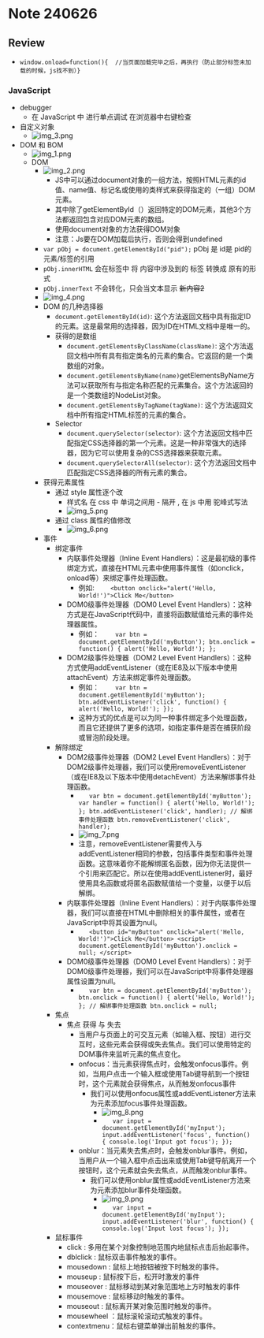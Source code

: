 # Note 240626

## Review
- `window.onload=function(){  //当页面加载完毕之后，再执行（防止部分标签未加载的时候，js找不到）}`
### JavaScript
- debugger
  - 在 JavaScript 中 进行单点调试 在浏览器中右键检查
- 自定义对象
  - ![img_3.png](img_3.png)
- DOM 和 BOM
  - ![img_1.png](img_1.png)
  - DOM
    - ![img_2.png](img_2.png)
      - JS中可以通过document对象的一组方法，按照HTML元素的id值、name值、标记名或使用的类样式来获得指定的（一组）DOM元素。
      - 其中除了getElementById（）返回特定的DOM元素，其他3个方法都返回包含对应DOM元素的数组。
      - 使用document对象的方法获得DOM对象
      - 注意：Js要在DOM加载后执行，否则会得到undefined
    - `var pObj = document.getElementById("pid");` pObj 是 id是 pid的元素/标签的引用
    - `pObj.innerHTML` 会在标签中 将 内容中涉及到的 标签 转换成 原有的形式
    - `pObj.innerText` 不会转化，只会当文本显示  <s>新内容2</s>
    - ![img_4.png](img_4.png)
    - DOM 的几种选择器
      - `document.getElementById(id)`: 这个方法返回文档中具有指定ID的元素。这是最常用的选择器，因为ID在HTML文档中是唯一的。
      - 获得的是数组
        - `document.getElementsByClassName(className)`: 这个方法返回文档中所有具有指定类名的元素的集合。它返回的是一个类数组的对象。
        - `document.getElementsByName(name)`getElementsByName方法可以获取所有与指定名称匹配的元素集合。这个方法返回的是一个类数组的NodeList对象。
        - `document.getElementsByTagName(tagName)`: 这个方法返回文档中所有指定HTML标签的元素的集合。
      - Selector
        - `document.querySelector(selector)`: 这个方法返回文档中匹配指定CSS选择器的第一个元素。这是一种非常强大的选择器，因为它可以使用复杂的CSS选择器来获取元素。
        - `document.querySelectorAll(selector)`: 这个方法返回文档中匹配指定CSS选择器的所有元素的集合。
    - 获得元素属性
      - 通过 style 属性逐个改
        - 样式名 在 css 中 单词之间用 - 隔开 , 在 js 中用 驼峰式写法
        - ![img_5.png](img_5.png)
      - 通过 class 属性的值修改
        - ![img_6.png](img_6.png)
    - 事件
      - 绑定事件
        - 内联事件处理器（Inline Event Handlers）：这是最初级的事件绑定方式，直接在HTML元素中使用事件属性（如onclick，onload等）来绑定事件处理函数。
          - 例如: `    <button onclick="alert('Hello, World!')">Click Me</button>`
        - DOM0级事件处理器（DOM0 Level Event Handlers）：这种方式是在JavaScript代码中，直接将函数赋值给元素的事件处理器属性。
          - 例如： `    var btn = document.getElementById('myButton');
            btn.onclick = function() {
            alert('Hello, World!');
            };`
        - DOM2级事件处理器（DOM2 Level Event Handlers）：这种方式使用addEventListener（或在IE8及以下版本中使用attachEvent）方法来绑定事件处理函数。
          - 例如： `    var btn = document.getElementById('myButton');
            btn.addEventListener('click', function() {
            alert('Hello, World!');
            });`
          - 这种方式的优点是可以为同一种事件绑定多个处理函数，而且它还提供了更多的选项，如指定事件是否在捕获阶段或冒泡阶段处理。
      - 解除绑定
        - DOM2级事件处理器（DOM2 Level Event Handlers）：对于DOM2级事件处理器，我们可以使用removeEventListener（或在IE8及以下版本中使用detachEvent）方法来解绑事件处理函数。
          - `    var btn = document.getElementById('myButton');
            var handler = function() {
            alert('Hello, World!');
            };
            btn.addEventListener('click', handler);
            // 解绑事件处理函数
            btn.removeEventListener('click', handler);
            `
          - ![img_7.png](img_7.png)
          - 注意，removeEventListener需要传入与addEventListener相同的参数，包括事件类型和事件处理函数。这意味着你不能解绑匿名函数，因为你无法提供一个引用来匹配它。所以在使用addEventListener时，最好使用具名函数或将匿名函数赋值给一个变量，以便于以后解绑。
        - 内联事件处理器（Inline Event Handlers）：对于内联事件处理器，我们可以直接在HTML中删除相关的事件属性，或者在JavaScript中将其设置为null。
          - `    <button id="myButton" onclick="alert('Hello, World!')">Click Me</button>
                 <script>
                document.getElementById('myButton').onclick = null;
                </script>
            `
        - DOM0级事件处理器（DOM0 Level Event Handlers）：对于DOM0级事件处理器，我们可以在JavaScript中将事件处理器属性设置为null。
          - `    var btn = document.getElementById('myButton');
            btn.onclick = function() {
            alert('Hello, World!');
            };
            // 解绑事件处理函数
            btn.onclick = null;
            `
      - 焦点
        - 焦点 获得 与 失去
          - 当用户与页面上的可交互元素（如输入框、按钮）进行交互时，这些元素会获得或失去焦点。我们可以使用特定的DOM事件来监听元素的焦点变化。
          - onfocus：当元素获得焦点时，会触发onfocus事件。例如，当用户点击一个输入框或使用Tab键导航到一个按钮时，这个元素就会获得焦点，从而触发onfocus事件
            - 我们可以使用onfocus属性或addEventListener方法来为元素添加focus事件处理函数。
              - ![img_8.png](img_8.png)
              - `    var input = document.getElementById('myInput');
                input.addEventListener('focus', function() {
                console.log('Input got focus');
                });
                `
          - onblur：当元素失去焦点时，会触发onblur事件。例如，当用户从一个输入框中点击出来或使用Tab键导航离开一个按钮时，这个元素就会失去焦点，从而触发onblur事件。
            - 我们可以使用onblur属性或addEventListener方法来为元素添加blur事件处理函数。
              - ![img_9.png](img_9.png)
              - `    var input = document.getElementById('myInput');
                input.addEventListener('blur', function() {
                console.log('Input lost focus');
                });
                `
      - 鼠标事件
        - click : 多用在某个对象控制地范围内地鼠标点击后抬起事件。
        - dblclick : 鼠标双击事件触发的事件。
        - mousedown : 鼠标上地按钮被按下时触发的事件。
        - mouseup : 鼠标按下后，松开时激发的事件
        - mouseover : 鼠标移动到某对象范围地上方时触发的事件
        - mousemove : 鼠标移动时触发的事件。
        - mouseout : 鼠标离开某对象范围时触发的事件。
        - mousewheel ：鼠标滚轮滚动式触发的事件。
        - contextmenu：鼠标右键菜单弹出前触发的事件。


